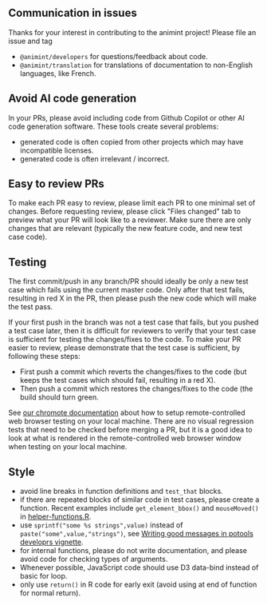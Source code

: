 ## Communication in issues

Thanks for your interest in contributing to the animint project!
Please file an issue and tag

* `@animint/developers` for questions/feedback about code.
* `@animint/translation` for translations of documentation to non-English languages, like French.

## Avoid AI code generation

In your PRs, please avoid including code from Github Copilot or other AI code generation software. These tools create several problems:

* generated code is often copied from other projects which may have incompatible licenses.
* generated code is often irrelevant / incorrect.

## Easy to review PRs

To make each PR easy to review, please limit each PR to one minimal set of changes.
Before requesting review, please click "Files changed" tab to preview what your PR will look like to a reviewer.
Make sure there are only changes that are relevant (typically the new feature code, and new test case code).

## Testing

The first commit/push in any branch/PR should ideally be only a new test case which fails using the current master code.
Only after that test fails, resulting in red X in the PR, then please push the new code which will make the test pass.

If your first push in the branch was not a test case that fails, but you pushed a test case later, then it is difficult for reviewers to verify that your test case is sufficient for testing the changes/fixes to the code. To make your PR easier to review, please demonstrate that the test case is sufficient, by following these steps:

* First push a commit which reverts the changes/fixes to the code (but keeps the test cases which should fail, resulting in a red X).
* Then push a commit which restores the changes/fixes to the code (the build should turn green.

See [our chromote documentation](https://github.com/animint/animint2/wiki/Chromote-testing-documentation) about how to setup remote-controlled web browser testing on your local machine.
There are no visual regression tests that need to be checked before merging a PR, but it is a good idea to look at what is rendered in the remote-controlled web browser window when testing on your local machine.

## Style

* avoid line breaks in function definitions and `test_that` blocks.
* if there are repeated blocks of similar code in test cases, please create a function. Recent examples include `get_element_bbox()` and `mouseMoved()` in [helper-functions.R](https://github.com/animint/animint2/blob/master/tests/testthat/helper-functions.R).
* use `sprintf("some %s strings",value)` instead of `paste("some",value,"strings")`, see [Writing good messages in potools developrs vignette](https://cran.r-project.org/web/packages/potools/vignettes/developers.html).
* for internal functions, please do not write documentation, and please avoid code for checking types of arguments.
* Whenever possible, JavaScript code should use D3 data-bind instead of basic for loop.
* only use `return()` in R code for early exit (avoid using at end of function for normal return).
